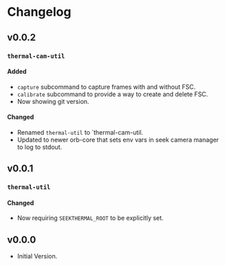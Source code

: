 # Changelog

## v0.0.2

### `thermal-cam-util`

#### Added
- `capture` subcommand to capture frames with and without FSC.
- `calibrate` subcommand to provide a way to create and delete FSC.
- Now showing git version.

#### Changed
- Renamed `thermal-util` to `thermal-cam-util.
- Updated to newer orb-core that sets env vars in seek camera manager to log to stdout.

## v0.0.1

### `thermal-util`

#### Changed
- Now requiring `SEEKTHERMAL_ROOT` to be explicitly set.

## v0.0.0

- Initial Version.
